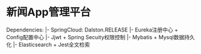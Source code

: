 #  新闻App管理平台

Dependencies:
 |- SpringCloud: Dalston.RELEASE
    |- Eureka注册中心 + Config配置中心
 |- Jjwt + Spring Secuity权限控制
 |- Mybatis + Mysql数据持久化
 |- Elasticsearch + Jest全文检索
